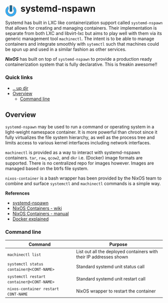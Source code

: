 # systemd-nspawn <img style="margin: 6px 13px 0px 0px" align="left" src="../../../data/images/logo_36x36.png" />

Systemd has built in LXC like containerization support called `systemd-nspawn` that allows for 
creating and managing containers. Their implementation is separate from both LXC and libvirt-lxc but 
aims to play well with them via its generic management tool `machinectl`. The intent is to be able to 
manage containers and integrate smoothly with `sytemctl` such that machines could be spun up and used 
in a similar fashion as other services.

***NixOS*** has built on top of `systemd-nspawn` to provide a production ready containerization 
system that is fully declarative. This is freakin awesome!!

### Quick links
* [.. up dir](../README.md)
* [Overview](#overview)
  * [Command line](#command-line)

## Overview
`systemd-nspawn` may be used to run a command or operating system in a light-weight namespace 
container. It is more powerful than chroot since it fully virtualizes the file system hierarchy, as 
well as the process tree and limits access to various kernel interfaces including network interfaces.

`machinectl` is provided as a way to interact with systemd-nspawn containers. `tar`, `raw`, `qcow2`, 
and `dkr` i.e. (Docker) image formats are supported. There is no centralized repo for images however. 
Images are managed based on the btrfs file system.

`nixos-container` is a bash wrapper has been provided by the NixOS team to combine and surface 
`systemctl` and `machinectl` commands is a simple way.

**References**
* [systemd-nspawn](https://wiki.archlinux.org/title/Systemd-nspawn)
* [NixOS Containers - wiki](https://nixos.wiki/wiki/NixOS_Containers)
* [NixOS Containers - manual](https://nixos.org/manual/nixos/stable/#ch-containers)
* [Docker explained](https://github.com/paulboot/docker-explained/blob/master/Systemd%20Containers%20and%20systemd-nspawn%20Explained.md)

### Command line
| Command                                   | Purpose
| ----------------------------------------- | -------------------------------------------------------------------
| `machinectl list`                         | List out all the deployed containers with their IP addresses shown
| `systemctl status container@<CONT-NAME>`  | Standard systemd unit status call
| `systemctl restart container@<CONT-NAME>` | Standard systemd unit restart call
| `nixos-container restart CONT-NAME`       | NixOS wrapper to restart the container
